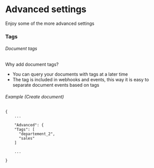 # Advanced settings

Enjoy some of the more advanced settings

### Tags

###### Document tags

Why add document tags?

* You can query your documents with tags at a later time
* The tag is included in webhooks and events, this way it is easy to separate document events based on tags

###### Example \(Create document\)

```
{
    ...
    
    "Advanced": {
    "Tags": [
      "departement_2",
      "sales"
    ]
    
    ...

}
```





